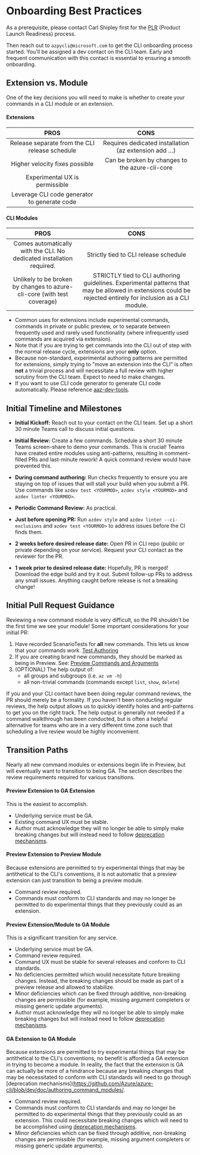 Onboarding Best Practices
=========================

As a prerequisite, please contact Carl Shipley first for the [PLR](http://aka.ms/plrcriteria) (Product Launch Readiness) process.

Then reach out to `azpycli@microsoft.com` to get the CLI onboarding process started. You'll be assigned a dev contact on the CLI team. Early and frequent communication with this contact is essential to ensuring a smooth onboarding.

## Extension vs. Module

One of the key decisions you will need to make is whether to create your commands in a CLI module or an extension.

#### Extensions

|                      PROS                      |                         CONS                         |
|:----------------------------------------------:|:----------------------------------------------------:|
| Release separate from the CLI release schedule | Requires dedicated installation (az extension add …) |
| Higher velocity fixes possible                 | Can be broken by changes to the azure-cli-core       |
| Experimental UX is permissible                 |                                                      |
| Leverage CLI code generator to generate code   |                                                      |

#### CLI Modules

|                                   PROS                                  |                                                                             CONS                                                                             |
|:-----------------------------------------------------------------------:|:------------------------------------------------------------------------------------------------------------------------------------------------------------:|
| Comes automatically with the CLI. No dedicated installation required.   | Strictly tied to CLI release schedule                                                                                                                        |
| Unlikely to be broken by changes to azure-cli-core (with test coverage) | STRICTLY tied to CLI authoring guidelines. Experimental patterns that may be allowed in extensions could be rejected entirely for inclusion as a CLI module. |

- Common uses for extensions include experimental commands, commands in private or public preview, or to separate between frequently used and rarely used functionality (where infrequently used commands are acquired via extension).
- Note that if you are trying to get commands into the CLI out of step with the normal release cycle, extensions are your **only** option.
- Because non-standard, experimental authoring patterns are permitted for extensions, simply trying to "move an extension into the CLI" is often **not** a trivial process and will necessitate a full review with higher scrutiny from the CLI team. Expect to need to make changes.
- If you want to use CLI code generator to generate CLI code automatically. Please reference [aaz-dev-tools](https://github.com/Azure/aaz-dev-tools/blob/dev/README.md).

## Initial Timeline and Milestones

- **Initial Kickoff:** Reach out to your contact on the CLI team. Set up a short 30 minute Teams call to discuss initial questions.

- **Initial Review:** Create a few commands. Schedule a short 30 minute Teams screen-share to demo your commands. This is crucial! Teams have created entire modules using anti-patterns, resulting in comment-filled PRs and last-minute rework! A quick command review would have prevented this.

- **During command authoring:** Run checks frequently to ensure you are staying on top of issues that will stall your build when you submit a PR. Use commands like `azdev test <YOURMOD>`, `azdev style <YOURMOD>` and `azdev linter <YOURMOD>`.

- **Periodic Command Review:** As practical.

- **Just before opening PR:** Run `azdev style` and `azdev linter --ci-exclusions` and `azdev test <YOURMOD>` to address issues before the CI finds them.

- **2 weeks before desired release date:** Open PR in CLI repo (public or private depending on your service). Request your CLI contact as the reviewer for the PR.

- **1 week prior to desired release date:** Hopefully, PR is merged! Download the edge build and try it out. Submit follow-up PRs to address any small issues. Anything caught before release is not a breaking change!

## Initial Pull Request Guidance

Reviewing a new command module is very difficult, so the PR shouldn't be the first time we see your module! Some important considerations for your initial PR:

1. Have recorded ScenarioTests for **all** new commands. This lets us know that your commands *work*. [Test Authoring](https://github.com/Azure/azure-cli/blob/dev/doc/authoring_tests.md)
2. If you are creating brand new commands, they should be marked as being in Preview. See: [Preview Commands and Arguments](https://github.com/Azure/azure-cli/blob/dev/doc/authoring_command_modules/authoring_commands.md#preview-commands-and-arguments)
3. (OPTIONAL) The help output of:
   - all groups and subgroups (i.e. `az vm -h`)
   - all non-trivial commands (commands except `list`, `show`, `delete`)

If you and your CLI contact have been doing regular command reviews, the PR should merely be a formality. If you haven't been conducting regular reviews, the help output allows us to quickly identify holes and anti-patterns to get you on the right track.
The help output is generally not needed if a command walkthrough has been conducted, but is often a helpful alternative for teams who are in a very different time zone such that scheduling a live review would be highly inconvenient.

## Transition Paths

Nearly all new command modules or extensions begin life in Preview, but will eventually want to transition to being GA. The section describes the review requirements required for various transitions.

#### Preview Extension to GA Extension

This is the easiest to accomplish.

- Underlying service must be GA.
- Existing command UX must be stable.
- Author must acknowledge they will no longer be able to simply make breaking changes but will instead need to follow [deprecation mechanisms](https://github.com/Azure/azure-cli/blob/dev/doc/authoring_command_modules/authoring_commands.md#deprecating-commands-and-arguments).

#### Preview Extension to Preview Module

Because extensions are permitted to try experimental things that may be antithetical to the CLI's conventions, it is not automatic that a preview extension can just transition to being a preview module.

- Command review required.
- Commands must conform to CLI standards and may no longer be permitted to do experimental things that they previously could as an extension.

#### Preview Extension/Module to GA Module

This is a significant transition for any service.

- Underlying service must be GA.
- Command review required.
- Command UX must be stable for several releases and conform to CLI standards.
- No deficiencies permitted which would necessitate future breaking changes. Instead, the breaking changes should be made as part of a preview release and allowed to stabilize.
- Minor deficiencies which can be fixed through additive, non-breaking changes are permissible (for example, missing argument completers or missing generic update arguments).
- Author must acknowledge they will no longer be able to simply make breaking changes but will instead need to follow [deprecation mechanisms](https://github.com/Azure/azure-cli/blob/dev/doc/authoring_command_modules/authoring_commands.md#deprecating-commands-and-arguments).

#### GA Extension to GA Module

Because extensions are permitted to try experimental things that may be antithetical to the CLI's conventions, no benefit is afforded a GA extension in trying to become a module. In reality, the fact that the extension is GA can actually be more of a hindrance because any breaking changes that may be necessitated to conform with CLI standards will need to go through [deprecation mechanisms](https://github.com/Azure/azure-cli/blob/dev/doc/authoring_command_modules/.

- Command review required.
- Commands must conform to CLI standards and may no longer be permitted to do experimental things that they previously could as an extension. This could necessitate breaking changes which will need to be accomplished using
[deprecation mechanisms](https://github.com/Azure/azure-cli/blob/dev/doc/authoring_command_modules/authoring_commands.md#deprecating-commands-and-arguments).
- Minor deficiencies which can be fixed through additive, non-breaking changes are permissible (for example, missing argument completers or missing generic update arguments).
